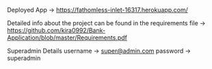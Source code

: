 Deployed App -> https://fathomless-inlet-16317.herokuapp.com/

Detailed info about the project can be found in the requirements file -> https://github.com/kira0992/Bank-Application/blob/master/Requirements.pdf

Superadmin Details
username -> super@admin.com
password -> superadmin
